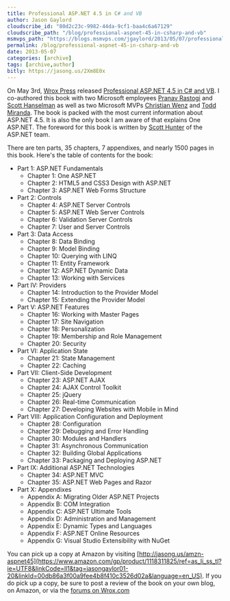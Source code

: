 ```yaml
---
title: Professional ASP.NET 4.5 in C# and VB
author: Jason Gaylord
cloudscribe_id: "80d2c23c-9982-44da-9cf1-baa4c6a67129"
cloudscribe_path: "/blog/professional-aspnet-45-in-csharp-and-vb"
msmvps_path: "https://blogs.msmvps.com/jgaylord/2013/05/07/professional-asp-net-4-5-in-c-and-vb/"
permalink: /blog/professional-aspnet-45-in-csharp-and-vb
date: 2013-05-07
categories: [archive]
tags: [archive,author]
bitly: https://jasong.us/2Xm8E0x
---
```


On May 3rd, [Wrox Press](http://jasong.us/16Tpd4h) released [Professional ASP.NET 4.5 in C# and VB](https://www.amazon.com/gp/product/1118311825/ref=as_li_ss_tl?ie=UTF8&linkCode=ll1&tag=jasongaylor01-20&linkId=00db86a3f00a9fee4b8f410c3526d02a&language=en_US). I co-authored this book with two Microsoft employees [Pranav Rastogi](http://jasong.us/16Tw4ut) and [Scott Hanselman](http://jasong.us/16TxXXY) as well as two Microsoft MVPs [Christian Wenz](http://jasong.us/16TwAsg) and [Todd Miranda](http://jasong.us/16TxYLz). The book is packed with the most current information about ASP.NET 4.5. It is also the only book I am aware of that explains One ASP.NET. The foreword for this book is written by [Scott Hunter](http://jasong.us/16Tx9lR) of the ASP.NET team. 

There are ten parts, 35 chapters, 7 appendixes, and nearly 1500 pages in this book. Here's the table of contents for the book:

- Part 1: ASP.NET Fundamentals 
  - Chapter 1: One ASP.NET 
  - Chapter 2: HTML5 and CSS3 Design with ASP.NET 
  - Chapter 3: ASP.NET Web Forms Structure 
- Part 2: Controls 
  - Chapter 4: ASP.NET Server Controls 
  - Chapter 5: ASP.NET Web Server Controls 
  - Chapter 6: Validation Server Controls 
  - Chapter 7: User and Server Controls 
- Part 3: Data Access 
  - Chapter 8: Data Binding 
  - Chapter 9: Model Binding 
  - Chapter 10: Querying with LINQ 
  - Chapter 11: Entity Framework 
  - Chapter 12: ASP.NET Dynamic Data 
  - Chapter 13: Working with Services 
- Part IV: Providers 
  - Chapter 14: Introduction to the Provider Model 
  - Chapter 15: Extending the Provider Model 
- Part V: ASP.NET Features 
  - Chapter 16: Working with Master Pages 
  - Chapter 17: Site Navigation 
  - Chapter 18: Personalization 
  - Chapter 19: Membership and Role Management 
  - Chapter 20: Security 
- Part VI: Application State 
  - Chapter 21: State Management 
  - Chapter 22: Caching 
- Part VII: Client-Side Development 
  - Chapter 23: ASP.NET AJAX 
  - Chapter 24: AJAX Control Toolkit 
  - Chapter 25: jQuery 
  - Chapter 26: Real-time Communication 
  - Chapter 27: Developing Websites with Mobile in Mind 
- Part VIII: Application Configuration and Deployment 
  - Chapter 28: Configuration 
  - Chapter 29: Debugging and Error Handling 
  - Chapter 30: Modules and Handlers 
  - Chapter 31: Asynchronous Communication 
  - Chapter 32: Building Global Applications 
  - Chapter 33: Packaging and Deploying ASP.NET 
- Part IX: Additional ASP.NET Technologies 
  - Chapter 34: ASP.NET MVC 
  - Chapter 35: ASP.NET Web Pages and Razor  
- Part X: Appendixes 
  - Appendix A: Migrating Older ASP.NET Projects 
  - Appendix B: COM Integration 
  - Appendix C: ASP.NET Ultimate Tools 
  - Appendix D: Administration and Management 
  - Appendix E: Dynamic Types and Languages 
  - Appendix F: ASP.NET Online Resources 
  - Appendix G: Visual Studio Extensibility with NuGet 

You can pick up a copy at Amazon by visiting [http://jasong.us/amzn-aspnet45](https://www.amazon.com/gp/product/1118311825/ref=as_li_ss_tl?ie=UTF8&linkCode=ll1&tag=jasongaylor01-20&linkId=00db86a3f00a9fee4b8f410c3526d02a&language=en_US). If you do pick up a copy, be sure to post a review of the book on your own blog, on Amazon, or via the [forums on Wrox.com](http://jasong.us/16Tpd4h)